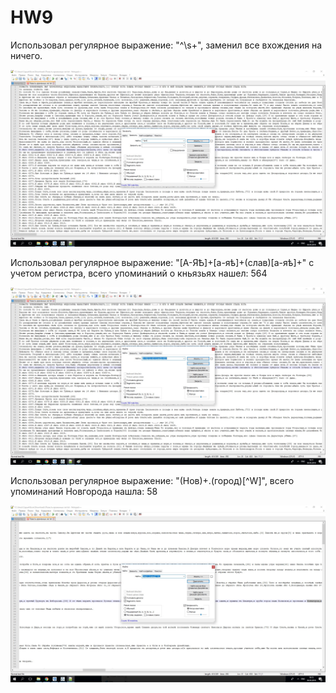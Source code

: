 # HW9

Использовал регулярное выражение: "^\s+", заменил все вхождения на ничего. 

![Alt](https://github.com/leesergei/HW9/blob/master/1.jpg)

Использовал регулярное выражение: "[А-ЯѢ]+[а-яѣ]+(слав)[а-яѣ]+" с учетом регистра, всего упоминаний о кньязьях нашел: 564

![Alt](https://github.com/leesergei/HW9/blob/master/2.jpg)

Использовал регулярное выражение: "(Нов)+.(город)[^W]", всего упоминаний Новгорода нашла: 58 

![Alt](https://github.com/leesergei/HW9/blob/master/3.jpg)
